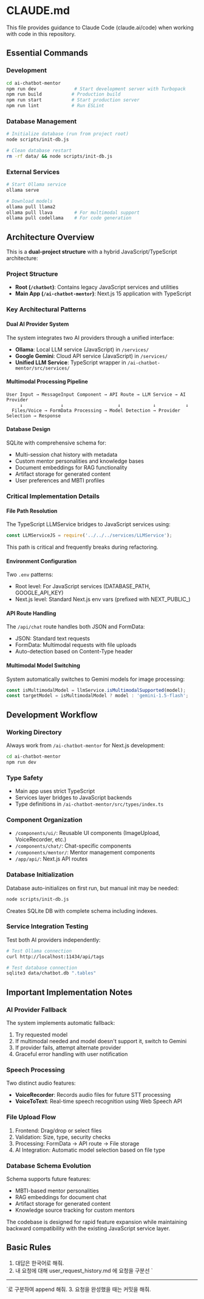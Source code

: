 # CLAUDE.md

This file provides guidance to Claude Code (claude.ai/code) when working with code in this repository.

## Essential Commands

### Development
```bash
cd ai-chatbot-mentor
npm run dev              # Start development server with Turbopack
npm run build           # Production build
npm run start           # Start production server
npm run lint            # Run ESLint
```

### Database Management
```bash
# Initialize database (run from project root)
node scripts/init-db.js

# Clean database restart
rm -rf data/ && node scripts/init-db.js
```

### External Services
```bash
# Start Ollama service
ollama serve

# Download models
ollama pull llama2
ollama pull llava        # For multimodal support
ollama pull codellama    # For code generation
```

## Architecture Overview

This is a **dual-project structure** with a hybrid JavaScript/TypeScript architecture:

### Project Structure
- **Root (`/chatbot`)**: Contains legacy JavaScript services and utilities
- **Main App (`/ai-chatbot-mentor`)**: Next.js 15 application with TypeScript

### Key Architectural Patterns

#### Dual AI Provider System
The system integrates two AI providers through a unified interface:
- **Ollama**: Local LLM service (JavaScript) in `/services/`
- **Google Gemini**: Cloud API service (JavaScript) in `/services/`
- **Unified LLM Service**: TypeScript wrapper in `/ai-chatbot-mentor/src/services/`

#### Multimodal Processing Pipeline
```
User Input → MessageInput Component → API Route → LLM Service → AI Provider
     ↓              ↓                    ↓            ↓           ↓
  Files/Voice → FormData Processing → Model Detection → Provider Selection → Response
```

#### Database Design
SQLite with comprehensive schema for:
- Multi-session chat history with metadata
- Custom mentor personalities and knowledge bases
- Document embeddings for RAG functionality
- Artifact storage for generated content
- User preferences and MBTI profiles

### Critical Implementation Details

#### File Path Resolution
The TypeScript LLMService bridges to JavaScript services using:
```typescript
const LLMServiceJS = require('../../../services/LLMService');
```
This path is critical and frequently breaks during refactoring.

#### Environment Configuration
Two `.env` patterns:
- Root level: For JavaScript services (DATABASE_PATH, GOOGLE_API_KEY)
- Next.js level: Standard Next.js env vars (prefixed with NEXT_PUBLIC_)

#### API Route Handling
The `/api/chat` route handles both JSON and FormData:
- JSON: Standard text requests
- FormData: Multimodal requests with file uploads
- Auto-detection based on Content-Type header

#### Multimodal Model Switching
System automatically switches to Gemini models for image processing:
```typescript
const isMultimodalModel = llmService.isMultimodalSupported(model);
const targetModel = isMultimodalModel ? model : 'gemini-1.5-flash';
```

## Development Workflow

### Working Directory
Always work from `/ai-chatbot-mentor` for Next.js development:
```bash
cd ai-chatbot-mentor
npm run dev
```

### Type Safety
- Main app uses strict TypeScript
- Services layer bridges to JavaScript backends
- Type definitions in `/ai-chatbot-mentor/src/types/index.ts`

### Component Organization
- `/components/ui/`: Reusable UI components (ImageUpload, VoiceRecorder, etc.)
- `/components/chat/`: Chat-specific components
- `/components/mentor/`: Mentor management components
- `/app/api/`: Next.js API routes

### Database Initialization
Database auto-initializes on first run, but manual init may be needed:
```bash
node scripts/init-db.js
```
Creates SQLite DB with complete schema including indexes.

### Service Integration Testing
Test both AI providers independently:
```bash
# Test Ollama connection
curl http://localhost:11434/api/tags

# Test database connection
sqlite3 data/chatbot.db ".tables"
```

## Important Implementation Notes

### AI Provider Fallback
The system implements automatic fallback:
1. Try requested model
2. If multimodal needed and model doesn't support it, switch to Gemini
3. If provider fails, attempt alternate provider
4. Graceful error handling with user notification

### Speech Processing
Two distinct audio features:
- **VoiceRecorder**: Records audio files for future STT processing
- **VoiceToText**: Real-time speech recognition using Web Speech API

### File Upload Flow
1. Frontend: Drag/drop or select files
2. Validation: Size, type, security checks
3. Processing: FormData → API route → File storage
4. AI Integration: Automatic model selection based on file type

### Database Schema Evolution
Schema supports future features:
- MBTI-based mentor personalities
- RAG embeddings for document chat
- Artifact storage for generated content
- Knowledge source tracking for custom mentors

The codebase is designed for rapid feature expansion while maintaining backward compatibility with the existing JavaScript service layer.


## Basic Rules
1. 대답은 한국어로 해줘.
2. 내 요청에 대해 user_request_history.md 에 요청을 구분선 `
------
`로 구분하여 append 해줘.
3. 요청을 완성했을 때는 커밋을 해줘.